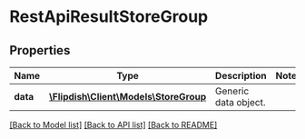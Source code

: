 # RestApiResultStoreGroup

## Properties
Name | Type | Description | Notes
------------ | ------------- | ------------- | -------------
**data** | [**\Flipdish\Client\Models\StoreGroup**](StoreGroup.md) | Generic data object. | 

[[Back to Model list]](../README.md#documentation-for-models) [[Back to API list]](../README.md#documentation-for-api-endpoints) [[Back to README]](../README.md)



